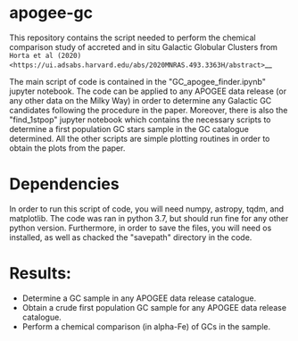 # apogee-gc

This repository contains the script needed to perform the chemical comparison study of accreted and in situ Galactic Globular Clusters from `Horta et al (2020)
<https://ui.adsabs.harvard.edu/abs/2020MNRAS.493.3363H/abstract>`__

The main script of code is contained in the "GC_apogee_finder.ipynb" jupyter notebook. The code can be applied to any APOGEE data release (or any other data on the Milky Way) in order to determine any Galactic GC candidates following the procedure in the paper. Moreover, there is also the "find_1stpop" jupyter notebook which contains the necessary scripts to determine a first population GC stars sample in the GC catalogue determined. All the other scripts are simple plotting routines in order to obtain the plots from the paper.

# Dependencies

In order to run this script of code, you will need numpy, astropy, tqdm, and matplotlib. The code was ran in python 3.7, but should run fine for any other python version. Furthermore, in order to save the files, you will need os installed, as well as chacked the "savepath" directory in the code.

# Results:

- Determine a GC sample in any APOGEE data release catalogue.
- Obtain a crude first population GC sample for any APOGEE data release catalogue.
- Perform a chemical comparison (in alpha-Fe) of GCs in the sample.
